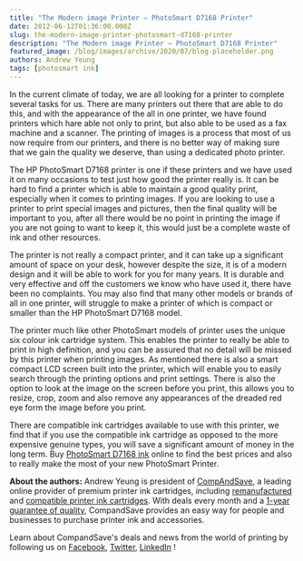 ```yaml
---
title: "The Modern image Printer – PhotoSmart D7168 Printer"
date: 2012-06-12T01:36:00.000Z
slug: the-modern-image-printer-photosmart-d7168-printer
description: "The Modern image Printer – PhotoSmart D7168 Printer"
featured_image: /blog/images/archive/2020/07/blog-placeholder.png
authors: Andrew Yeung
tags: [photosmart ink]
---
```


In the current climate of today, we are all looking for a printer to complete several tasks for us. There are many printers out there that are able to do this, and with the appearance of the all in one printer, we have found printers which hare able not only to print, but also able to be used as a fax machine and a scanner. The printing of images is a process that most of us now require from our printers, and there is no better way of making sure that we gain the quality we deserve, than using a dedicated photo printer. 

The HP PhotoSmart D7168 printer is one if these printers and we have used it on many occasions to test just how good the printer really is. It can be hard to find a printer which is able to maintain a good quality print, especially when it comes to printing images. If you are looking to use a printer to print special images and pictures, then the final quality will be important to you, after all there would be no point in printing the image if you are not going to want to keep it, this would just be a complete waste of ink and other resources. 

The printer is not really a compact printer, and it can take up a significant amount of space on your desk, however despite the size, it is of a modern design and it will be able to work for you for many years. It is durable and very effective and off the customers we know who have used it, there have been no complaints. You may also find that many other models or brands of all in one printer, will struggle to make a printer of which is compact or smaller than the HP PhotoSmart D7168 model. 

The printer much like other PhotoSmart models of printer uses the unique six colour ink cartridge system. This enables the printer to really be able to print in high definition, and you can be assured that no detail will be missed by this printer when printing images. As mentioned there is also a smart compact LCD screen built into the printer, which will enable you to easily search through the printing options and print settings. There is also the option to look at the image on the screen before you print, this allows you to resize, crop, zoom and also remove any appearances of the dreaded red eye form the image before you print. 

There are compatible ink cartridges available to use with this printer, we find that if you use the compatible ink cartridge as opposed to the more expensive genuine types, you will save a significant amount of money in the long term. Buy [PhotoSmart D7168 ink](https://www.compandsave.com/hp/photosmart/d7168-ink-cartridges) online to find the best prices and also to really make the most of your new PhotoSmart Printer. 

  
**About the authors:** Andrew Yeung is president of [CompAndSave](https://www.compandsave.com/), a leading online provider of premium printer ink cartridges, including [remanufactured](https://www.compandsave.com/help) and [compatible printer ink cartridges](https://www.compandsave.com/help). With deals every month and a [1-year guarantee of quality](https://www.compandsave.com/help), CompandSave provides an easy way for people and businesses to purchase printer ink and accessories.

Learn about CompandSave's deals and news from the world of printing by following us on [Facebook](https://www.facebook.com/compandsave.ink), [Twitter](https://twitter.com/compandsave), [LinkedIn](https://www.linkedin.com) !